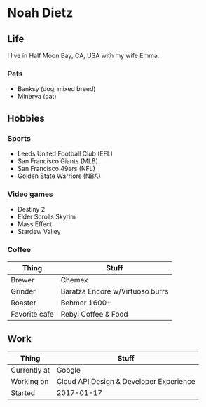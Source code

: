 # Noah Dietz

## Life

I live in Half Moon Bay, CA, USA with my wife Emma.

### Pets

* Banksy (dog, mixed breed)
* Minerva (cat)

## Hobbies

### Sports

* Leeds United Football Club (EFL)
* San Francisco Giants (MLB)
* San Francisco 49ers (NFL)
* Golden State Warriors (NBA)

### Video games

* Destiny 2
* Elder Scrolls Skyrim
* Mass Effect
* Stardew Valley

### Coffee

| Thing | Stuff |
| ------- | ------ |
| Brewer |  Chemex |
| Grinder | Baratza Encore w/Virtuoso burrs |
| Roaster | Behmor 1600+ |
| Favorite cafe | Rebyl Coffee & Food |

## Work

| Thing | Stuff |
| ----- | ----- |
| Currently at |  Google |
| Working on |  Cloud API Design & Developer Experience |
| Started |  2017-01-17 |